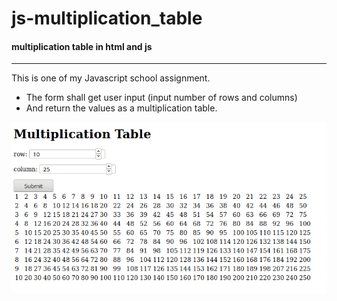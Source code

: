 # js-multiplication_table
#### multiplication table in html and js
---
 This is one of my Javascript school assignment. 
   + The form shall get user input (input number of rows and columns)
   + And return the values as a multiplication table. 



![JS multiplication table](https://github.com/lulineventures/js-multiplication_table/blob/master/Screenshot_2019-11-01%20Javascript.png)

